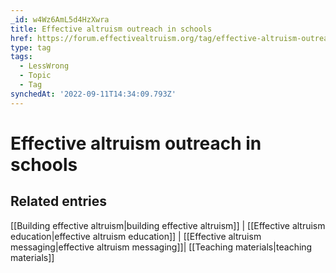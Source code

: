 ```yaml
---
_id: w4Wz6AmL5d4HzXwra
title: Effective altruism outreach in schools
href: https://forum.effectivealtruism.org/tag/effective-altruism-outreach-in-schools
type: tag
tags:
  - LessWrong
  - Topic
  - Tag
synchedAt: '2022-09-11T14:34:09.793Z'
---
```

# Effective altruism outreach in schools

Related entries
---------------

[[Building effective altruism|building effective altruism]] | [[Effective altruism education|effective altruism education]] | [[Effective altruism messaging|effective altruism messaging]]| [[Teaching materials|teaching materials]]
